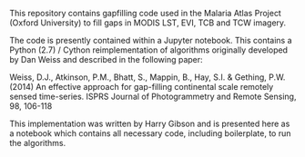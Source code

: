 This repository contains gapfilling code used in the Malaria Atlas Project (Oxford University) to fill gaps in MODIS LST, EVI, TCB and TCW imagery.

The code is presently contained within a Jupyter notebook. This contains a Python (2.7) / Cython reimplementation of algorithms originally developed by Dan Weiss and described in the following paper:

Weiss, D.J., Atkinson, P.M., Bhatt, S., Mappin, B., Hay, S.I. & Gething, P.W. (2014) An effective approach for gap-filling continental scale remotely sensed time-series. ISPRS Journal of Photogrammetry and Remote Sensing, 98, 106-118

This implementation was written by Harry Gibson and is presented here as a notebook which contains all necessary code, including boilerplate, to run the algorithms.